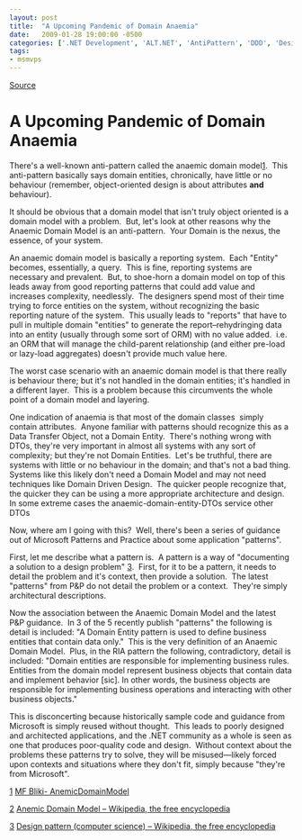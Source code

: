 ```yaml
---
layout: post
title:  "A Upcoming Pandemic of Domain Anaemia"
date:   2009-01-28 19:00:00 -0500
categories: ['.NET Development', 'ALT.NET', 'AntiPattern', 'DDD', 'Design/Coding Guidance', 'Microsoft', 'Microsoft Patterns and Practices', 'OOD', 'Patterns', 'Software Development', 'Software Development Guidance', 'Visual Studio 2010 Best Practices']
tags:
- msmvps
---
```

[Source](http://blogs.msmvps.com/peterritchie/2009/01/29/a-upcoming-pandemic-of-domain-anaemia/ "Permalink to A Upcoming Pandemic of Domain Anaemia")

# A Upcoming Pandemic of Domain Anaemia

There's a well-known anti-pattern called the anaemic domain model[1][2].  This anti-pattern basically says domain entities, chronically, have little or no behaviour (remember, object-oriented design is about attributes **and** behaviour).

It should be obvious that a domain model that isn't truly object oriented is a domain model with a problem.  But, let's look at other reasons why the Anaemic Domain Model is an anti-pattern.  Your Domain is the nexus, the essence, of your system.

An anaemic domain model is basically a reporting system.  Each "Entity" becomes, essentially, a query.  This is fine, reporting systems are necessary and prevalent.  But, to shoe-horn a domain model on top of this leads away from good reporting patterns that could add value and increases complexity, needlessly.  The designers spend most of their time trying to force entities on the system, without recognizing the basic reporting nature of the system.  This usually leads to "reports" that have to pull in multiple domain "entities" to generate the report–rehydringing data into an entity (usually through some sort of ORM) with no value added.  i.e. an ORM that will manage the child-parent relationship (and either pre-load or lazy-load aggregates) doesn't provide much value here.

The worst case scenario with an anaemic domain model is that there really is behaviour there; but it's not handled in the domain entities; it's handled in a different layer.  This is a problem because this circumvents the whole point of a domain model and layering.  

One indication of anaemia is that most of the domain classes  simply contain attributes.  Anyone familiar with patterns should recognize this as a Data Transfer Object, not a Domain Entity.  There's nothing wrong with DTOs, they're very important in almost all systems with any sort of complexity; but they're not Domain Entities.  Let's be truthful, there are systems with little or no behaviour in the domain; and that's not a bad thing.  Systems like this likely don't need a Domain Model and may not need techniques like Domain Driven Design.  The quicker people recognize that, the quicker they can be using a more appropriate architecture and design.  In some extreme cases the anaemic-domain-entity-DTOs service other DTOs

Now, where am I going with this?  Well, there's been a series of guidance out of Microsoft Patterns and Practice about some application "patterns".

First, let me describe what a pattern is.  A pattern is a way of "documenting a solution to a design problem" [3].  First, for it to be a pattern, it needs to detail the problem and it's context, then provide a solution.  The latest "patterns" from P&P do not detail the problem or a context.  They're simply architectural descriptions.

Now the association between the Anaemic Domain Model and the latest P&P guidance.  In 3 of the 5 recently publish "patterns" the following is detail is included: "A Domain Entity pattern is used to define business entities that contain data only."  This is the very definition of an Anaemic Domain Model.  Plus, in the RIA pattern the following, contradictory, detail is included: "Domain entities are responsible for implementing business rules.  Entities from the domain model represent business objects that contain data and implement behavior [sic]. In other words, the business objects are responsible for implementing business operations and interacting with other business objects."

This is disconcerting because historically sample code and guidance from Microsoft is simply reused without thought.  This leads to poorly designed and architected applications, and the .NET community as a whole is seen as one that produces poor-quality code and design.  Without context about the problems these patterns try to solve, they will be misused—likely forced upon contexts and situations where they don't fit, simply because "they're from Microsoft".

[1] [MF Bliki- AnemicDomainModel][1]

[2] [Anemic Domain Model – Wikipedia, the free encyclopedia][2]

[3] [Design pattern (computer science) – Wikipedia, the free encyclopedia][3]

[1]: http://www.martinfowler.com/bliki/AnemicDomainModel.html "MF Bliki- AnemicDomainModel"
[2]: http://en.wikipedia.org/wiki/Anemic_Domain_Model "Anemic Domain Model - Wikipedia, the free encyclopedia"
[3]: http://en.wikipedia.org/wiki/Design_pattern_(computer_science) "Design pattern (computer science) - Wikipedia, the free encyclopedia"

